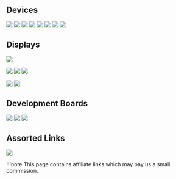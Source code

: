 ## Devices

<a href="https://s.click.aliexpress.com/e/_Aeff8H" target="_blank"><img src="https://ae01.alicdn.com/kf/Hbee6d397e21347ddaf7bc144c760cf90N.jpg_140x140.jpg" /></a>
<a href="https://s.click.aliexpress.com/e/_AnCyD3" target="_blank"><img src="https://ae01.alicdn.com/kf/H8ce5d8528535401399eeb00f751f6619l.jpg_140x140.jpg" /></a>
<a href="https://s.click.aliexpress.com/e/_9RzDRT" target="_blank"><img src="https://ae01.alicdn.com/kf/He4303863fd4a4c0b90205ae8d45fa3a7S.jpg_140x140.jpg" /></a>
<a href="https://s.click.aliexpress.com/e/_9faGql" target="_blank"><img src="https://ae01.alicdn.com/kf/Hfcd2c44238e5477f906b1ae632eb2bdas.jpg_140x140.jpg" /></a>
<a href="https://s.click.aliexpress.com/e/_AY4vyH" target="_blank"><img src="https://ae01.alicdn.com/kf/He796f384e818433bbddde88f1233e3b7z.jpg_140x140.jpg" /></a>
<a href="https://s.click.aliexpress.com/e/_9QuwvL" target="_blank"><img src="https://ae01.alicdn.com/kf/H600cd76582c6430295f440176d6f8638K.jpg_140x140.jpg" /></a>
<a href="https://s.click.aliexpress.com/e/_9vic8v" target="_blank"><img src="https://ae01.alicdn.com/kf/He5351023dcc044d1a8ce38a0572fd00eN.jpg_140x140.jpg" /></a>
<a href="https://s.click.aliexpress.com/e/_AdPJtR" target="_blank"><img src="https://ae01.alicdn.com/kf/H9925bcf3d2ce41ff895fa983b4839f76K.jpg_140x140.jpg" /></a>

## Displays

<a href="https://s.click.aliexpress.com/e/_9ABWm5" target="_blank"><img src="https://ae01.alicdn.com/kf/HTB1UVOgdLWG3KVjSZPcq6zkbXXaz.jpg_140x140.jpg" /></a>

<a href="https://s.click.aliexpress.com/e/_9insEp" target="_blank"><img src="https://ae01.alicdn.com/kf/Hc3ae29731d9b439993fbb5603159b05bW.jpg_140x140.jpg" /></a>
<a href="https://s.click.aliexpress.com/e/_AZOfsD" target="_blank"><img src="https://ae01.alicdn.com/kf/H9c96316ddb0343588bc663fae0e739bf9.jpg_140x140.jpg" /></a>
<a href="https://s.click.aliexpress.com/e/_9xoWr7" target="_blank"><img src="https://ae01.alicdn.com/kf/H390b2da7295e4f0bbaa098b51387886cx.jpg_140x140.jpg" /></a>

<a href="https://s.click.aliexpress.com/e/_AfPHjL" target="_blank"><img src="https://ae01.alicdn.com/kf/HTB1qMRLapzsK1Rjy1Xbq6xOaFXaa.jpg_140x140.jpg" /></a>
<a href="https://s.click.aliexpress.com/e/_A1Rkgt" target="_blank"><img src="https://ae01.alicdn.com/kf/HTB18eNQcr_140x140.jpg" /></a>

## Development Boards

<a href="https://s.click.aliexpress.com/e/_ADzMbP" target="_blank"><img src="https://ae01.alicdn.com/kf/HTB1b6iyuC8YBeNkSnb4q6yevFXae.jpg_140x140.jpg" /></a>
<a href="https://s.click.aliexpress.com/e/_A50GJP" target="_blank"><img src="https://ae01.alicdn.com/kf/H3b2f5b87cc9d41c096097f9559d52aa6C.jpg_140x140.jpg" /></a>
<a href="https://s.click.aliexpress.com/e/_AX20Q5" target="_blank"><img src="https://ae01.alicdn.com/kf/He897cefa37c0439ba3d1ad711a2f4691O.jpg_140x140.jpg" /></a>

## Assorted Links

<a href="https://s.click.aliexpress.com/e/_9hXgzR" target="_blank"><img src="https://ae01.alicdn.com/kf/H8b90a8f890ad46cb97c0a10d08a5ef1bs.jpg_140x140.jpg" /></a>

!!!note
    This page contains affiliate links which may pay us a small commission.